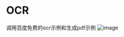 # OCR

 调用百度免费的ocr示例和生成pdf示例
![image](https://user-images.githubusercontent.com/92293323/178507695-18f02905-d0e2-49d9-912e-cc78cb84c309.png)
